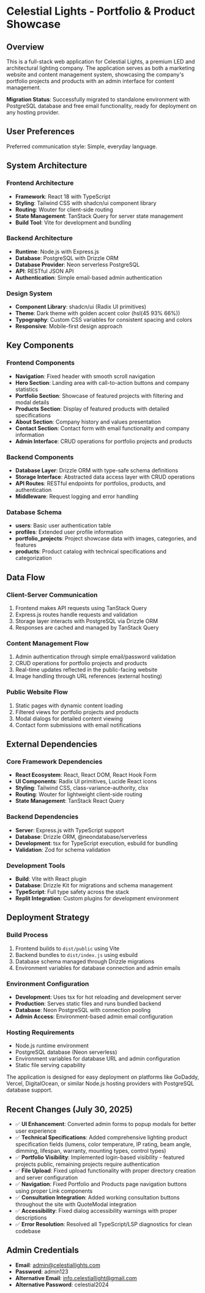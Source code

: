 # Celestial Lights - Portfolio & Product Showcase

## Overview

This is a full-stack web application for Celestial Lights, a premium LED and architectural lighting company. The application serves as both a marketing website and content management system, showcasing the company's portfolio projects and products with an admin interface for content management.

**Migration Status**: Successfully migrated to standalone environment with PostgreSQL database and free email functionality, ready for deployment on any hosting provider.

## User Preferences

Preferred communication style: Simple, everyday language.

## System Architecture

### Frontend Architecture
- **Framework**: React 18 with TypeScript
- **Styling**: Tailwind CSS with shadcn/ui component library
- **Routing**: Wouter for client-side routing
- **State Management**: TanStack Query for server state management
- **Build Tool**: Vite for development and bundling

### Backend Architecture
- **Runtime**: Node.js with Express.js
- **Database**: PostgreSQL with Drizzle ORM
- **Database Provider**: Neon serverless PostgreSQL
- **API**: RESTful JSON API
- **Authentication**: Simple email-based admin authentication

### Design System
- **Component Library**: shadcn/ui (Radix UI primitives)
- **Theme**: Dark theme with golden accent color (hsl(45 93% 66%))
- **Typography**: Custom CSS variables for consistent spacing and colors
- **Responsive**: Mobile-first design approach

## Key Components

### Frontend Components
- **Navigation**: Fixed header with smooth scroll navigation
- **Hero Section**: Landing area with call-to-action buttons and company statistics
- **Portfolio Section**: Showcase of featured projects with filtering and modal details
- **Products Section**: Display of featured products with detailed specifications
- **About Section**: Company history and values presentation
- **Contact Section**: Contact form with email functionality and company information
- **Admin Interface**: CRUD operations for portfolio projects and products

### Backend Components
- **Database Layer**: Drizzle ORM with type-safe schema definitions
- **Storage Interface**: Abstracted data access layer with CRUD operations
- **API Routes**: RESTful endpoints for portfolios, products, and authentication
- **Middleware**: Request logging and error handling

### Database Schema
- **users**: Basic user authentication table
- **profiles**: Extended user profile information
- **portfolio_projects**: Project showcase data with images, categories, and features
- **products**: Product catalog with technical specifications and categorization

## Data Flow

### Client-Server Communication
1. Frontend makes API requests using TanStack Query
2. Express.js routes handle requests and validation
3. Storage layer interacts with PostgreSQL via Drizzle ORM
4. Responses are cached and managed by TanStack Query

### Content Management Flow
1. Admin authentication through simple email/password validation
2. CRUD operations for portfolio projects and products
3. Real-time updates reflected in the public-facing website
4. Image handling through URL references (external hosting)

### Public Website Flow
1. Static pages with dynamic content loading
2. Filtered views for portfolio projects and products
3. Modal dialogs for detailed content viewing
4. Contact form submissions with email notifications

## External Dependencies

### Core Framework Dependencies
- **React Ecosystem**: React, React DOM, React Hook Form
- **UI Components**: Radix UI primitives, Lucide React icons
- **Styling**: Tailwind CSS, class-variance-authority, clsx
- **Routing**: Wouter for lightweight client-side routing
- **State Management**: TanStack React Query

### Backend Dependencies
- **Server**: Express.js with TypeScript support
- **Database**: Drizzle ORM, @neondatabase/serverless
- **Development**: tsx for TypeScript execution, esbuild for bundling
- **Validation**: Zod for schema validation

### Development Tools
- **Build**: Vite with React plugin
- **Database**: Drizzle Kit for migrations and schema management
- **TypeScript**: Full type safety across the stack
- **Replit Integration**: Custom plugins for development environment

## Deployment Strategy

### Build Process
1. Frontend builds to `dist/public` using Vite
2. Backend bundles to `dist/index.js` using esbuild
3. Database schema managed through Drizzle migrations
4. Environment variables for database connection and admin emails

### Environment Configuration
- **Development**: Uses tsx for hot reloading and development server
- **Production**: Serves static files and runs bundled backend
- **Database**: Neon PostgreSQL with connection pooling
- **Admin Access**: Environment-based admin email configuration

### Hosting Requirements
- Node.js runtime environment
- PostgreSQL database (Neon serverless)
- Environment variables for database URL and admin configuration
- Static file serving capability

The application is designed for easy deployment on platforms like GoDaddy, Vercel, DigitalOcean, or similar Node.js hosting providers with PostgreSQL database support.

## Recent Changes (July 30, 2025)
- ✅ **UI Enhancement**: Converted admin forms to popup modals for better user experience
- ✅ **Technical Specifications**: Added comprehensive lighting product specification fields (lumens, color temperature, IP rating, beam angle, dimming, lifespan, warranty, mounting types, control types)
- ✅ **Portfolio Visibility**: Implemented login-based visibility - featured projects public, remaining projects require authentication
- ✅ **File Upload**: Fixed upload functionality with proper directory creation and server configuration
- ✅ **Navigation**: Fixed Portfolio and Products page navigation buttons using proper Link components
- ✅ **Consultation Integration**: Added working consultation buttons throughout the site with QuoteModal integration
- ✅ **Accessibility**: Fixed dialog accessibility warnings with proper descriptions
- ✅ **Error Resolution**: Resolved all TypeScript/LSP diagnostics for clean codebase

## Admin Credentials
- **Email**: admin@celestiallights.com
- **Password**: admin123
- **Alternative Email**: info.celestiallight@gmail.com  
- **Alternative Password**: celestial2024